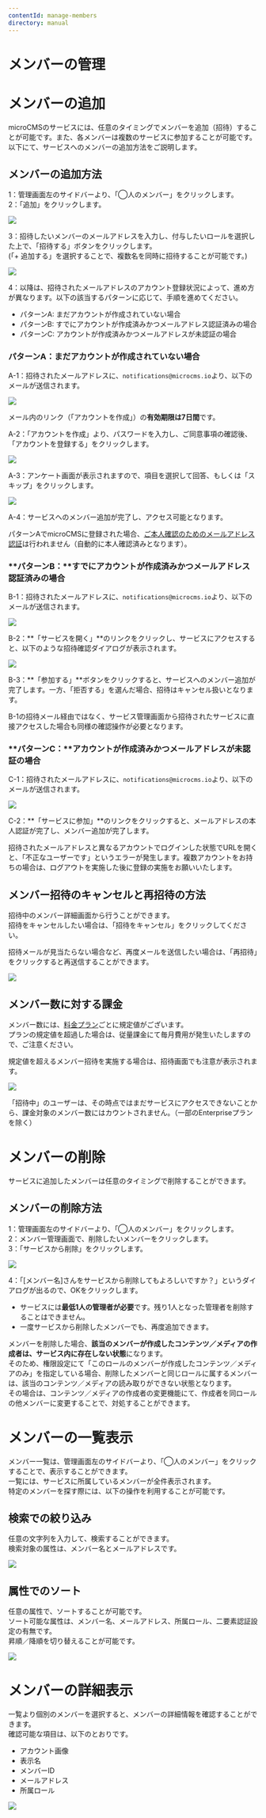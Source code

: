 ```yaml
---
contentId: manage-members
directory: manual
---
```


# メンバーの管理

メンバーの追加
=======

microCMSのサービスには、任意のタイミングでメンバーを追加（招待）することが可能です。また、各メンバーは複数のサービスに参加することが可能です。  
以下にて、サービスへのメンバーの追加方法をご説明します。

メンバーの追加方法
---------

1：管理画面左のサイドバーより、「◯人のメンバー」をクリックします。  
2：「追加」をクリックします。  
  
  
![](https://images.microcms-assets.io/assets/d6af1616730544a596d299c20834f460/65967d9dfba64dc6a3f8f1a495841286/CleanShot%202024-01-25%20at%203%E2%80%AF.15.32.png)  
  
3：招待したいメンバーのメールアドレスを入力し、付与したいロールを選択した上で、「招待する」ボタンをクリックします。  
(「+ 追加する」を選択することで、複数名を同時に招待することが可能です。)  
  
![](https://images.microcms-assets.io/assets/d6af1616730544a596d299c20834f460/9d7c1561f5ff46da9046aed19a0fcfa3/CleanShot%202024-02-22%20at%203%E2%80%AF.34.07%402x.png)  
  
4：以降は、招待されたメールアドレスのアカウント登録状況によって、進め方が異なります。以下の該当するパターンに応じて、手順を進めてください。  

*   パターンA: まだアカウントが作成されていない場合
*   パターンB: すでにアカウントが作成済みかつメールアドレス認証済みの場合
*   パターンC: アカウントが作成済みかつメールアドレスが未認証の場合

  

### **パターンA**：**まだアカウントが作成されていない場合**

A-1：招待されたメールアドレスに、`notifications@microcms.io`より、以下のメールが送信されます。  
  
![](https://images.microcms-assets.io/assets/d6af1616730544a596d299c20834f460/da908b00e7fb42508f9259c26a5f3454/%E3%82%B9%E3%82%AF%E3%83%AA%E3%83%BC%E3%83%B3%E3%82%B7%E3%83%A7%E3%83%83%E3%83%88%202023-02-27%2013.39.24.png)

メール内のリンク（「アカウントを作成」）の**有効期限は7日間**です。

A-2：「アカウントを作成」より、パスワードを入力し、ご同意事項の確認後、「アカウントを登録する」をクリックします。  
  
![](https://images.microcms-assets.io/assets/d6af1616730544a596d299c20834f460/e8c2c27e64a7423d930769f4880c2040/%E3%82%B9%E3%82%AF%E3%83%AA%E3%83%BC%E3%83%B3%E3%82%B7%E3%83%A7%E3%83%83%E3%83%88%202023-02-27%2013.45.33.png)  
  
A-3：アンケート画面が表示されますので、項目を選択して回答、もしくは「スキップ」をクリックします。  
  
![](https://images.microcms-assets.io/assets/d6af1616730544a596d299c20834f460/6da4c93f04c043769e07728ebf38fef0/%E3%82%B9%E3%82%AF%E3%83%AA%E3%83%BC%E3%83%B3%E3%82%B7%E3%83%A7%E3%83%83%E3%83%88%202023-02-27%2013.50.31.png)  
  
A-4：サービスへのメンバー追加が完了し、アクセス可能となります。

パターンAでmicroCMSに登録された場合、[ご本人確認のためのメールアドレス認証](https://document.microcms.io/manual/email-auth)は行われません（自動的に本人確認済みとなります）。

  

### **パターンB：****すでにアカウントが作成済みかつメールアドレス認証済みの場合**

B-1：招待されたメールアドレスに、`notifications@microcms.io`より、以下のメールが送信されます。  
  
![](https://images.microcms-assets.io/assets/d6af1616730544a596d299c20834f460/b9e9af83e5234e00848819d6bd08d0ee/CleanShot%202023-12-20%20at%2011.51.44.png)  
  
B-2：**「サービスを開く」**のリンクをクリックし、サービスにアクセスすると、以下のような招待確認ダイアログが表示されます。  
  
![](https://images.microcms-assets.io/assets/d6af1616730544a596d299c20834f460/42dc6a51c4c64fb0b2b94a85c16a12c7/invite-user.png?w=400&h=311)  
  
B-3：**「参加する」**ボタンをクリックすると、サービスへのメンバー追加が完了します。一方、「拒否する」を選んだ場合、招待はキャンセル扱いとなります。

B-1の招待メール経由ではなく、サービス管理画面から招待されたサービスに直接アクセスした場合も同様の確認操作が必要となります。

  

### **パターンC：****アカウントが作成済みかつメールアドレスが未認証の場合**

C-1：招待されたメールアドレスに、`notifications@microcms.io`より、以下のメールが送信されます。  
  
![](https://images.microcms-assets.io/assets/d6af1616730544a596d299c20834f460/6c42ec72319c43bf9b5afab02473f2cc/%E3%82%B9%E3%82%AF%E3%83%AA%E3%83%BC%E3%83%B3%E3%82%B7%E3%83%A7%E3%83%83%E3%83%88%202023-02-27%2014.31.07.png)  
  
C-2：**「サービスに参加」**のリンクをクリックすると、メールアドレスの本人認証が完了し、メンバー追加が完了します。

招待されたメールアドレスと異なるアカウントでログインした状態でURLを開くと、「不正なユーザーです」というエラーが発生します。複数アカウントをお持ちの場合は、ログアウトを実施した後に登録の実施をお願いいたします。

メンバー招待のキャンセルと再招待の方法
-------------------

招待中のメンバー詳細画面から行うことができます。  
招待をキャンセルしたい場合は、「招待をキャンセル」をクリックしてください。  
  
招待メールが見当たらない場合など、再度メールを送信したい場合は、「再招待」をクリックすると再送信することができます。  
  
![](https://images.microcms-assets.io/assets/d6af1616730544a596d299c20834f460/ed3c8ea0d7e045daaf18f3ea5f7ed916/%E3%82%B9%E3%82%AF%E3%83%AA%E3%83%BC%E3%83%B3%E3%82%B7%E3%83%A7%E3%83%83%E3%83%88%202023-02-27%2014.02.24.png)

メンバー数に対する課金
-----------

メンバー数には、[料金プラン](https://microcms.io/pricing)ごとに規定値がございます。  
プランの規定値を超過した場合は、従量課金にて毎月費用が発生いたしますので、ご注意ください。  
  
規定値を超えるメンバー招待を実施する場合は、招待画面でも注意が表示されます。  
  
![](https://images.microcms-assets.io/assets/d6af1616730544a596d299c20834f460/ef0e38388a8e49e582c8ca49f68d94fc/%E3%82%B9%E3%82%AF%E3%83%AA%E3%83%BC%E3%83%B3%E3%82%B7%E3%83%A7%E3%83%83%E3%83%88%202023-02-27%2014.44.59.png)

「招待中」のユーザーは、その時点ではまだサービスにアクセスできないことから、課金対象のメンバー数にはカウントされません。（一部のEnterpriseプランを除く）

メンバーの削除
=======

サービスに追加したメンバーは任意のタイミングで削除することができます。

メンバーの削除方法
---------

1：管理画面左のサイドバーより、「◯人のメンバー」をクリックします。  
2：メンバー管理画面で、削除したいメンバーをクリックします。  
3：「サービスから削除」をクリックします。  
  
![](https://images.microcms-assets.io/assets/d6af1616730544a596d299c20834f460/c872dbe932504f778937957222c2ab48/CleanShot%202024-01-25%20at%203%E2%80%AF.18.28.png)  
  
4：「\[メンバー名\]さんをサービスから削除してもよろしいですか？」というダイアログが出るので、OKをクリックします。

*   サービスには**最低1人の管理者が必要**です。残り1人となった管理者を削除することはできません。
*   一度サービスから削除したメンバーでも、再度追加できます。

メンバーを削除した場合、**該当のメンバーが作成したコンテンツ／メディアの作成者は、サービス内に存在しない状態**になります。  
そのため、権限設定にて「このロールのメンバーが作成したコンテンツ／メディアのみ」を指定している場合、削除したメンバーと同じロールに属するメンバーは、該当のコンテンツ／メディアの読み取りができない状態となります。  
その場合は、コンテンツ／メディアの作成者の変更機能にて、作成者を同ロールの他メンバーに変更することで、対処することができます。

メンバーの一覧表示
=========

メンバー一覧は、管理画面左のサイドバーより、「◯人のメンバー」をクリックすることで、表示することができます。  
一覧には、サービスに所属しているメンバーが全件表示されます。  
特定のメンバーを探す際には、以下の操作を利用することが可能です。

検索での絞り込み
--------

任意の文字列を入力して、検索することができます。  
検索対象の属性は、メンバー名とメールアドレスです。  
  
![](https://images.microcms-assets.io/assets/d6af1616730544a596d299c20834f460/4a98b392ca7f419795ef70b15058f129/CleanShot%202024-01-24%20at%204%E2%80%AF.36.38%402x.png)

属性でのソート
-------

任意の属性で、ソートすることが可能です。  
ソート可能な属性は、メンバー名、メールアドレス、所属ロール、二要素認証設定の有無です。  
昇順／降順を切り替えることが可能です。  
  
![](https://images.microcms-assets.io/assets/d6af1616730544a596d299c20834f460/82230886acd743bfb1ce174c605b029c/CleanShot%202024-01-24%20at%204%E2%80%AF.37.57%402x.png)

メンバーの詳細表示
=========

一覧より個別のメンバーを選択すると、メンバーの詳細情報を確認することができます。  
確認可能な項目は、以下のとおりです。

*   アカウント画像
*   表示名
*   メンバーID
*   メールアドレス
*   所属ロール

  
![](https://images.microcms-assets.io/assets/d6af1616730544a596d299c20834f460/4b60d2da3e9c4132bade48800728fd9e/CleanShot%202024-05-24%20at%209%E2%80%AF.23.43%402x.png)